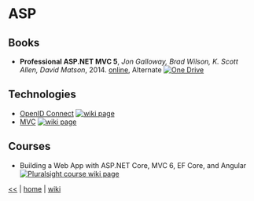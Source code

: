# ASP

## Books

- **Professional ASP.NET MVC 5**, _Jon Galloway, Brad Wilson, K. Scott Allen, David Matson_, 2014. 
[online](http://www.cs.unsyiah.ac.id/~frdaus/PenelusuranInformasi/File-Pdf/Professional%20ASP.NET%20MVC%205.pdf),
Alternate [![One Drive](https://img.shields.io/badge/One-Drive-blue.svg)](https://onedrive.live.com/embed?cid=B3A4DB2490C51CCD&resid=B3A4DB2490C51CCD%21204840&authkey=AFAbLiI_QLxxq2E&em=2)

## Technologies

- [OpenID Connect](./asp/OpenIDConnect.md) [![wiki page](https://img.shields.io/badge/wiki-page-green.svg)](./asp/OpenIDConnect.md)
- [MVC](./asp/mvc.md) [![wiki page](https://img.shields.io/badge/wiki-page-green.svg)](./asp/mvc.md)

## Courses

- Building a Web App with ASP.NET Core, MVC 6, EF Core, and Angular 
[![Pluralsight course wiki page](https://img.shields.io/badge/Pluralsight-wiki-red.svg)](../netcore/Building.A.Web.App.With.ASP.NET.Core.MVC6.EFCore.And.Angular.md)

[<<](../README.md)
|
[home](https://github.com/illegitimis/Tutorial/blob/master/README.md)
|
[wiki](https://github.com/illegitimis/Tutorial/wiki)